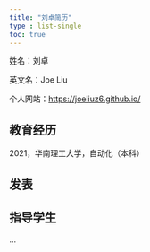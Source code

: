 ```yaml
---
title: "刘卓简历"
type : list-single
toc: true
---
```


姓名：刘卓

英文名：Joe Liu

个人网站：https://joeliuz6.github.io/


## 教育经历

2021，华南理工大学，自动化（本科）

 

## 发表


## 指导学生

...







